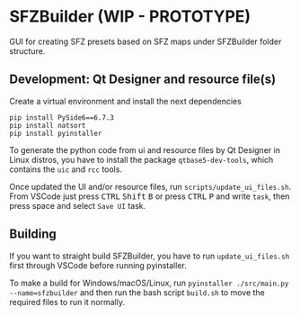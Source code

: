 # SFZBuilder (WIP - PROTOTYPE)

GUI for creating SFZ presets based on SFZ maps under SFZBuilder folder structure.

## Development: Qt Designer and resource file(s)
Create a virtual environment and install the next dependencies

```
pip install PySide6==6.7.3
pip install natsort
pip install pyinstaller
```

To generate the python code from ui and resource files by Qt Designer in Linux distros, you have to install the package `qtbase5-dev-tools`, which contains the `uic` and `rcc` tools.

Once updated the UI and/or resource files, run `scripts/update_ui_files.sh`.<br/>
From VSCode just press <kbd>CTRL</kbd> <kbd>Shift</kbd> <kbd>B</kbd> or press <kbd>CTRL</kbd> <kbd>P</kbd> and write `task`, then press space and select `Save UI` task.

## Building
If you want to straight build SFZBuilder, you have to run `update_ui_files.sh` first through VSCode before running pyinstaller.

To make a build for Windows/macOS/Linux, run `pyinstaller ./src/main.py --name=sfzbuilder` and then run the bash script `build.sh` to move the required files to run it normally.